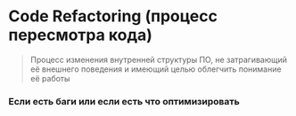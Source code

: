 # Code Refactoring (процесс пересмотра кода)
> Процесс изменения внутренней структуры ПО, не затрагивающий её внешнего поведения и имеющий целью облегчить понимание её работы

### Если есть баги или если есть что оптимизировать
